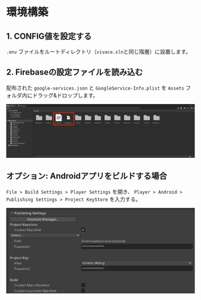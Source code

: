 # 環境構築

## 1. CONFIG値を設定する
`.env` ファイルをルートディレクトリ（`vivace.sln`と同じ階層）に設置します。

## 2. Firebaseの設定ファイルを読み込む
配布された `google-services.json` と `GoogleService-Info.plist` を
`Assets` フォルダ内にドラッグ&ドロップします。

![GoogleService](img/ENVIRONMENT_1.webp)

## オプション: Androidアプリをビルドする場合
`File > Build Settings > Player Settings` を開き、
`Player > Android > Publishing Settings > Project KeyStore` を入力する。

![ProjectKeyStore](img/ENVIRONMENT_2.webp)
